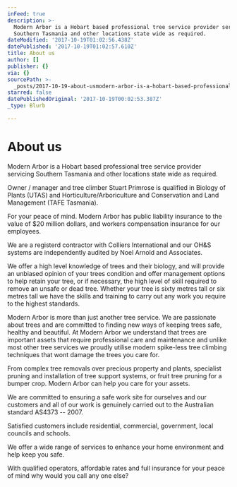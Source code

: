 ```yaml
---
inFeed: true
description: >-
  Modern Arbor is a Hobart based professional tree service provider servicing
  Southern Tasmania and other locations state wide as required.
dateModified: '2017-10-19T01:02:56.438Z'
datePublished: '2017-10-19T01:02:57.610Z'
title: About us
author: []
publisher: {}
via: {}
sourcePath: >-
  _posts/2017-10-19-about-usmodern-arbor-is-a-hobart-based-professional-tree-ser.md
starred: false
datePublishedOriginal: '2017-10-19T00:02:53.387Z'
_type: Blurb

---
```

# **About us**

Modern Arbor is a Hobart based professional tree service provider servicing Southern Tasmania and other locations state wide as required.

Owner / manager and tree climber Stuart Primrose is qualified in Biology of Plants (UTAS) and Horticulture/Arboriculture and Conservation and Land Management (TAFE Tasmania).

For your peace of mind. Modern Arbor has public liability insurance to the value of $20 million dollars, and workers compensation insurance for our employees.

We are a registerd contractor with Colliers International and our OH&S systems are independently audited by Noel Arnold and Associates.

We offer a high level knowledge of trees and their biology, and will provide an unbiased opinion of your trees condition and offer management options to help retain your tree, or if necessary, the high level of skill required to remove an unsafe or dead tree. Whether your tree is sixty metres tall or six metres tall we have the skills and training to carry out any work you require to the highest standards.

Modern Arbor is more than just another tree service. We are passionate about trees and are committed to finding new ways of keeping trees safe, healthy and beautiful. At Modern Arbor we understand that trees are important assets that require professional care and maintenance and unlike most other tree services we proudly utilise modern spike-less tree climbing techniques that wont damage the trees you care for.

From complex tree removals over precious property and plants, specialist pruning and installation of tree support systems, or fruit tree pruning for a bumper crop. Modern Arbor can help you care for your assets.

We are committed to ensuring a safe work site for ourselves and our customers and all of our work is genuinely carried out to the Australian standard AS4373 -- 2007\.

Satisfied customers include residential, commercial, government, local councils and schools.

We offer a wide range of services to enhance your home environment and help keep you safe.

With qualified operators, affordable rates and full insurance for your peace of mind why would you call any one else?